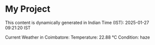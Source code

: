 # My Project

This content is dynamically generated in Indian Time (IST): 2025-01-27 09:21:20 IST


Current Weather in Coimbatore:
Temperature: 22.88 °C
Condition: haze

